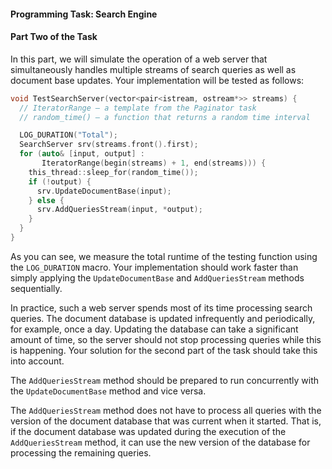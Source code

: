 #### Programming Task: Search Engine

#### Part Two of the Task
In this part, we will simulate the operation of a web server that simultaneously handles multiple streams of search queries as well as document base updates. Your implementation will be tested as follows:

```cpp
void TestSearchServer(vector<pair<istream, ostream*>> streams) {
  // IteratorRange — a template from the Paginator task
  // random_time() — a function that returns a random time interval

  LOG_DURATION("Total");
  SearchServer srv(streams.front().first);
  for (auto& [input, output] :
       IteratorRange(begin(streams) + 1, end(streams))) {
    this_thread::sleep_for(random_time());
    if (!output) {
      srv.UpdateDocumentBase(input);
    } else {
      srv.AddQueriesStream(input, *output);
    }
  }
}
```

As you can see, we measure the total runtime of the testing function using the `LOG_DURATION` macro. Your implementation should work faster than simply applying the `UpdateDocumentBase` and `AddQueriesStream` methods sequentially.

In practice, such a web server spends most of its time processing search queries. The document database is updated infrequently and periodically, for example, once a day. Updating the database can take a significant amount of time, so the server should not stop processing queries while this is happening. Your solution for the second part of the task should take this into account.

The `AddQueriesStream` method should be prepared to run concurrently with the `UpdateDocumentBase` method and vice versa.

The `AddQueriesStream` method does not have to process all queries with the version of the document database that was current when it started. That is, if the document database was updated during the execution of the `AddQueriesStream` method, it can use the new version of the database for processing the remaining queries.